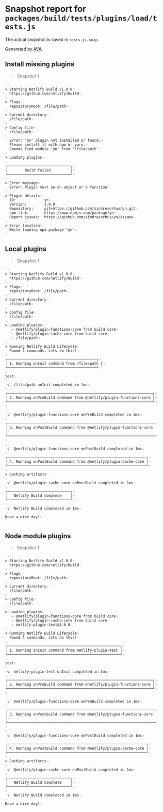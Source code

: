 # Snapshot report for `packages/build/tests/plugins/load/tests.js`

The actual snapshot is saved in `tests.js.snap`.

Generated by [AVA](https://ava.li).

## Install missing plugins

> Snapshot 1

    `␊
    > Starting Netlify Build v1.0.0␊
      https://github.com/netlify/build␊
    ␊
    > Flags␊
      repositoryRoot: /file/path␊
    ␊
    > Current directory␊
      /file/path␊
    ␊
    > Config file␊
      /file/path␊
    ␊
      Error: 'yn' plugin not installed or found.␊
      Please install it with npm or yarn.␊
      Cannot find module 'yn' from '/file/path'␊
    ␊
    > Loading plugins␊
    ␊
    ┌─────────────────────────────┐␊
    │        Build failed         │␊
    └─────────────────────────────┘␊
    ␊
    > Error message␊
      Error: Plugin must be an object or a function␊
    ␊
    > Plugin details␊
      ID:             yn␊
      Version:        1.0.0␊
      Repository:     git+https://github.com/sindresorhus/yn.git␊
      npm link:       https://www.npmjs.com/package/yn␊
      Report issues:  https://github.com/sindresorhus/yn/issues␊
    ␊
    > Error location␊
      While loading npm package "yn"␊
    `

## Local plugins

> Snapshot 1

    `␊
    > Starting Netlify Build v1.0.0␊
      https://github.com/netlify/build␊
    ␊
    > Flags␊
      repositoryRoot: /file/path␊
    ␊
    > Current directory␊
      /file/path␊
    ␊
    > Config file␊
      /file/path␊
    ␊
    > Loading plugins␊
       - @netlify/plugin-functions-core from build core␊
       - @netlify/plugin-cache-core from build core␊
       - /file/path␊
    ␊
    > Running Netlify Build Lifecycle␊
      Found 4 commands. Lets do this!␊
    ␊
    ┌─────────────────────────────────────────┐␊
    │ 1. Running onInit command from /file/path │␊
    └─────────────────────────────────────────┘␊
    ␊
    test␊
    ␊
     √  /file/path onInit completed in 1ms␊
    ␊
    ┌───────────────────────────────────────────────────────────────────┐␊
    │ 2. Running onPreBuild command from @netlify/plugin-functions-core │␊
    └───────────────────────────────────────────────────────────────────┘␊
    ␊
    ␊
     √  @netlify/plugin-functions-core onPreBuild completed in 1ms␊
    ␊
    ┌────────────────────────────────────────────────────────────────────┐␊
    │ 3. Running onPostBuild command from @netlify/plugin-functions-core │␊
    └────────────────────────────────────────────────────────────────────┘␊
    ␊
    ␊
     √  @netlify/plugin-functions-core onPostBuild completed in 1ms␊
    ␊
    ┌────────────────────────────────────────────────────────────────┐␊
    │ 4. Running onPostBuild command from @netlify/plugin-cache-core │␊
    └────────────────────────────────────────────────────────────────┘␊
    ␊
    > Caching artifacts␊
    ␊
     √  @netlify/plugin-cache-core onPostBuild completed in 1ms␊
    ␊
    ┌─────────────────────────────┐␊
    │   Netlify Build Complete    │␊
    └─────────────────────────────┘␊
    ␊
     √  Netlify Build completed in 1ms␊
    ␊
    Have a nice day!␊
    `

## Node module plugins

> Snapshot 1

    `␊
    > Starting Netlify Build v1.0.0␊
      https://github.com/netlify/build␊
    ␊
    > Flags␊
      repositoryRoot: /file/path␊
    ␊
    > Current directory␊
      /file/path␊
    ␊
    > Config file␊
      /file/path␊
    ␊
    > Loading plugins␊
       - @netlify/plugin-functions-core from build core␊
       - @netlify/plugin-cache-core from build core␊
       - netlify-plugin-test@1.0.0␊
    ␊
    > Running Netlify Build Lifecycle␊
      Found 4 commands. Lets do this!␊
    ␊
    ┌────────────────────────────────────────────────────┐␊
    │ 1. Running onInit command from netlify-plugin-test │␊
    └────────────────────────────────────────────────────┘␊
    ␊
    test␊
    ␊
     √  netlify-plugin-test onInit completed in 1ms␊
    ␊
    ┌───────────────────────────────────────────────────────────────────┐␊
    │ 2. Running onPreBuild command from @netlify/plugin-functions-core │␊
    └───────────────────────────────────────────────────────────────────┘␊
    ␊
    ␊
     √  @netlify/plugin-functions-core onPreBuild completed in 1ms␊
    ␊
    ┌────────────────────────────────────────────────────────────────────┐␊
    │ 3. Running onPostBuild command from @netlify/plugin-functions-core │␊
    └────────────────────────────────────────────────────────────────────┘␊
    ␊
    ␊
     √  @netlify/plugin-functions-core onPostBuild completed in 1ms␊
    ␊
    ┌────────────────────────────────────────────────────────────────┐␊
    │ 4. Running onPostBuild command from @netlify/plugin-cache-core │␊
    └────────────────────────────────────────────────────────────────┘␊
    ␊
    > Caching artifacts␊
    ␊
     √  @netlify/plugin-cache-core onPostBuild completed in 1ms␊
    ␊
    ┌─────────────────────────────┐␊
    │   Netlify Build Complete    │␊
    └─────────────────────────────┘␊
    ␊
     √  Netlify Build completed in 1ms␊
    ␊
    Have a nice day!␊
    `
